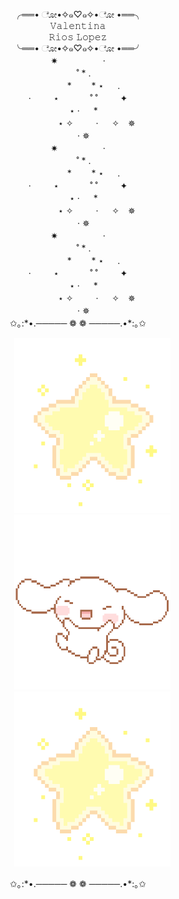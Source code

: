 

<p align="center">╭══• ೋ•✧๑♡๑✧•ೋ •══╮<br/>
  𝚅𝚊𝚕𝚎𝚗𝚝𝚒𝚗𝚊<br/>
𝚁𝚒𝚘𝚜 𝙻𝚘𝚙𝚎𝚣<br/>
╰══• ೋ•✧๑♡๑✧•ೋ •══╯<br/>
  ✷ 　 　　 　 ·<br/>
 　 ˚ * .<br/>
 　 　　 *　　 * ⋆ 　 .<br/>
 · 　　 ⋆ 　　　 ˚ ˚ 　　 ✦<br/>
 　 ⋆ · 　 *<br/>
 　　　　 ⋆ ✧　 　 · 　 ✧　✵<br/>
 　 · ✵<br/>
  ✷ 　 　　 　 ·<br/>
 　 ˚ * .<br/>
 　 　　 *　　 * ⋆ 　 .<br/>
 · 　　 ⋆ 　　　 ˚ ˚ 　　 ✦<br/>
 　 ⋆ · 　 *<br/>
 　　　　 ⋆ ✧　 　 · 　 ✧　✵<br/>
 　 · ✵<br/>
  ✷ 　 　　 　 ·<br/>
 　 ˚ * .<br/>
 　 　　 *　　 * ⋆ 　 .<br/>
 · 　　 ⋆ 　　　 ˚ ˚ 　　 ✦<br/>
 　 ⋆ · 　 *<br/>
 　　　　 ⋆ ✧　 　 · 　 ✧　✵<br/>
 　 · ✵<br/>
  ✩｡:*•.─────  ❁ ❁  ─────.•*:｡✩<br/>

  

<div align = auto>
  <img width="250" height="280" src="https://github.com/ValentinaRiosLopez/valentinarioslopez/blob/main/gif1.gif" alt=animated hspace="150"/><img width="250" height="280" src="https://github.com/ValentinaRiosLopez/valentinarioslopez/blob/main/gif2.gif" alt=animated  hspace="150" margin="auto"/>
  <img width="250" height="280" src="https://github.com/ValentinaRiosLopez/valentinarioslopez/blob/main/gif1.gif" alt=animated hspace="150"/>
</div>

  

<p align="center">✩｡:*•.─────  ❁ ❁  ─────.•*:｡✩<br/>




  









